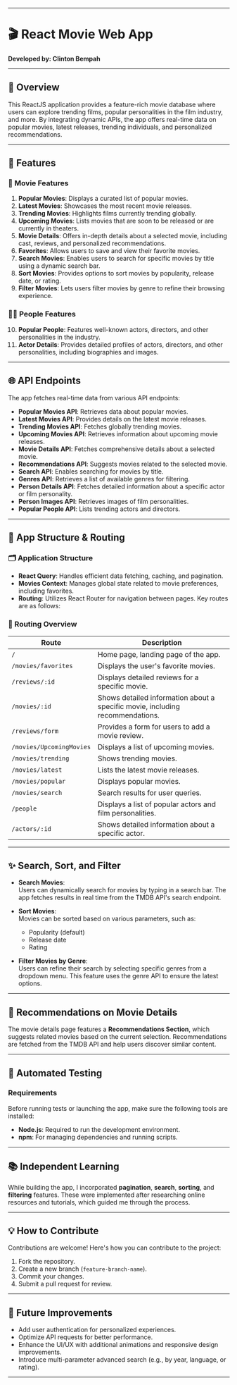 

---

# 🎬 React Movie Web App  
**Developed by: Clinton Bempah**

---

## 🌟 Overview  

This ReactJS application provides a feature-rich movie database where users can explore trending films, popular personalities in the film industry, and more. By integrating dynamic APIs, the app offers real-time data on popular movies, latest releases, trending individuals, and personalized recommendations.

---

## 🚀 Features  

### 🎥 Movie Features  
1. **Popular Movies**: Displays a curated list of popular movies.  
2. **Latest Movies**: Showcases the most recent movie releases.  
3. **Trending Movies**: Highlights films currently trending globally.  
4. **Upcoming Movies**: Lists movies that are soon to be released or are currently in theaters.  
5. **Movie Details**: Offers in-depth details about a selected movie, including cast, reviews, and personalized recommendations.  
6. **Favorites**: Allows users to save and view their favorite movies.  
7. **Search Movies**: Enables users to search for specific movies by title using a dynamic search bar.  
8. **Sort Movies**: Provides options to sort movies by popularity, release date, or rating.  
9. **Filter Movies**: Lets users filter movies by genre to refine their browsing experience.  

### 🧑‍🎤 People Features  
10. **Popular People**: Features well-known actors, directors, and other personalities in the industry.  
11. **Actor Details**: Provides detailed profiles of actors, directors, and other personalities, including biographies and images.  

---

## 🌐 API Endpoints  

The app fetches real-time data from various API endpoints:

- **Popular Movies API**: Retrieves data about popular movies.  
- **Latest Movies API**: Provides details on the latest movie releases.  
- **Trending Movies API**: Fetches globally trending movies.  
- **Upcoming Movies API**: Retrieves information about upcoming movie releases.  
- **Movie Details API**: Fetches comprehensive details about a selected movie.  
- **Recommendations API**: Suggests movies related to the selected movie.  
- **Search API**: Enables searching for movies by title.  
- **Genres API**: Retrieves a list of available genres for filtering.  
- **Person Details API**: Fetches detailed information about a specific actor or film personality.  
- **Person Images API**: Retrieves images of film personalities.  
- **Popular People API**: Lists trending actors and directors.  

---

## 🚀 App Structure & Routing  

### 🗂️ Application Structure  

- **React Query**: Handles efficient data fetching, caching, and pagination.  
- **Movies Context**: Manages global state related to movie preferences, including favorites.  
- **Routing**: Utilizes React Router for navigation between pages. Key routes are as follows:

### 📍 Routing Overview  

| Route                             | Description |
| --------------------------------- | ----------- |
| `/`                                | Home page, landing page of the app. |
| `/movies/favorites`               | Displays the user's favorite movies. |
| `/reviews/:id`                    | Displays detailed reviews for a specific movie. |
| `/movies/:id`                     | Shows detailed information about a specific movie, including recommendations. |
| `/reviews/form`                   | Provides a form for users to add a movie review. |
| `/movies/UpcomingMovies`          | Displays a list of upcoming movies. |
| `/movies/trending`                | Shows trending movies. |
| `/movies/latest`                  | Lists the latest movie releases. |
| `/movies/popular`                 | Displays popular movies. |
| `/movies/search`                  | Search results for user queries. |
| `/people`                         | Displays a list of popular actors and film personalities. |
| `/actors/:id`                     | Shows detailed information about a specific actor. |

---

## ✨ Search, Sort, and Filter  

- **Search Movies**:  
  Users can dynamically search for movies by typing in a search bar. The app fetches results in real time from the TMDB API's search endpoint.  

- **Sort Movies**:  
  Movies can be sorted based on various parameters, such as:
  - Popularity (default)
  - Release date
  - Rating  

- **Filter Movies by Genre**:  
  Users can refine their search by selecting specific genres from a dropdown menu. This feature uses the genre API to ensure the latest options.

---

## 🎯 Recommendations on Movie Details  

The movie details page features a **Recommendations Section**, which suggests related movies based on the current selection. Recommendations are fetched from the TMDB API and help users discover similar content.

---

## 🧪 Automated Testing  

### Requirements  

Before running tests or launching the app, make sure the following tools are installed:  
- **Node.js**: Required to run the development environment.  
- **npm**: For managing dependencies and running scripts.  

---

## 📚 Independent Learning  

While building the app, I incorporated **pagination**, **search**, **sorting**, and **filtering** features. These were implemented after researching online resources and tutorials, which guided me through the process.  

---

## 💡 How to Contribute  

Contributions are welcome! Here's how you can contribute to the project:  
1. Fork the repository.  
2. Create a new branch (`feature-branch-name`).  
3. Commit your changes.  
4. Submit a pull request for review.

---

## 🎯 Future Improvements  

- Add user authentication for personalized experiences.  
- Optimize API requests for better performance.  
- Enhance the UI/UX with additional animations and responsive design improvements.  
- Introduce multi-parameter advanced search (e.g., by year, language, or rating).  

---

